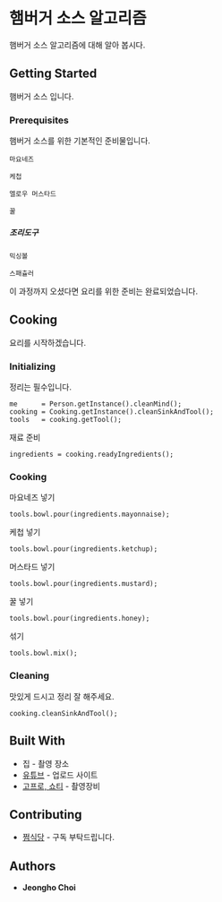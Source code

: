 # 햄버거 소스 알고리즘

햄버거 소스 알고리즘에 대해 알아 봅시다.

## Getting Started

햄버거 소스 입니다.
 
### Prerequisites

햄버거 소스를 위한 기본적인 준비물입니다.

```
마요네즈
```
```
케첩
```
```
엘로우 머스타드
```
```
꿀
```

##### 조리도구

```
믹싱볼
```
```
스패츌러
```

이 과정까지 오셨다면 요리를 위한 준비는 완료되었습니다.

## Cooking

요리를 시작하겠습니다.

### Initializing

정리는 필수입니다.
```
me      = Person.getInstance().cleanMind();
cooking = Cooking.getInstance().cleanSinkAndTool();
tools   = cooking.getTool();
```

재료 준비
```
ingredients = cooking.readyIngredients();
```

### Cooking

마요네즈 넣기
```
tools.bowl.pour(ingredients.mayonnaise);
```

케첩 넣기
```
tools.bowl.pour(ingredients.ketchup);
```

머스타드 넣기
```
tools.bowl.pour(ingredients.mustard);
```

꿀 넣기
```
tools.bowl.pour(ingredients.honey);
```

섞기
```
tools.bowl.mix();
```

### Cleaning

맛있게 드시고 정리 잘 해주세요. 

```
cooking.cleanSinkAndTool();
```


## Built With

* 집 - 촬영 장소
* [유튜브](https://www.youtube.com/@wjdgh) - 업로드 사이트
* [고프로, 쇼티](https://gopro.com/ko/kr/) - 촬영장비

## Contributing

* [쩜식당](https://www.youtube.com/@wjdgh) - 구독 부탁드립니다.

## Authors

* **Jeongho Choi**
